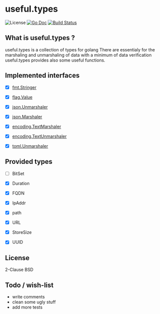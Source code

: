 # useful.types

![License](http://img.shields.io/badge/license-Simplified_BSD-blue.svg?style=flat) [![Go Doc](http://img.shields.io/badge/godoc-useful.types-blue.svg?style=flat)](http://godoc.org/github.com/nathanaelle/useful.types) [![Build Status](https://travis-ci.org/nathanaelle/useful.types.svg?branch=master)](https://travis-ci.org/nathanaelle/useful.types)


## What is useful.types ?

useful.types is a collection of types for golang
There are essentialy for the marshaling and unmarshaling of data with a minimum of data verification
useful.types provides also some useful functions.

## Implemented interfaces

  * [x] [fmt.Stringer](https://golang.org/pkg/fmt/#Stringer)
  * [x] [flag.Value](https://golang.org/pkg/flag/#Value)
  * [x] [json.Unmarshaler](https://golang.org/pkg/encoding/json/#Unmarshaler)
  * [x] [json.Marshaler](https://golang.org/pkg/encoding/json/#Marshaler)
  * [x] [encoding.TextMarshaler](https://golang.org/pkg/encoding/#TextMarshaler)
  * [x] [encoding.TextUnmarshaler](https://golang.org/pkg/encoding/#TextUnmarshaler)
  * [x] [toml.Unmarshaler](https://godoc.org/github.com/naoina/toml#Unmarshaler)


## Provided types

  * [ ] BitSet
  * [x] Duration
  * [x] FQDN
  * [x] IpAddr
  * [x] path
  * [x] URL
  * [x] StoreSize
  * [x] UUID


## License
2-Clause BSD

## Todo / wish-list

  * write comments
  * clean some ugly stuff
  * add more tests
